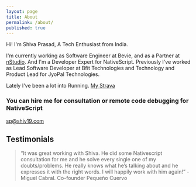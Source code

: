 ```yaml
---
layout: page
title: About
permalink: /about/
published: true
---
```


Hi! I'm Shiva Prasad, A Tech Enthusiast from India.

I'm currently working as Software Engineer at Bevie, and
as a Partner at [nStudio](https://nstudio.io). And I'm a Developer Expert for NativeScript.
Previously I've worked as Lead Software Developer at Bfit Technologies and
Technology and Product Lead for JyoPal Technologies.

Lately I've been a lot into Running.
[My Strava](https://www.strava.com/athletes/shiv19)

### You can hire me for consultation or remote code debugging for NativeScript

[sp@shiv19.com](mailto:sp@shiv19.com)

## Testimonials

> “It was great working with Shiva. He did some Nativescript consultation for me
> and he solve every single one of my doubts/problems. He really knows what he’s
> talking about and he expresses it with the right words. I will happily work
> with him again!” -Miguel Cabral. Co-founder Pequeño Cuervo
